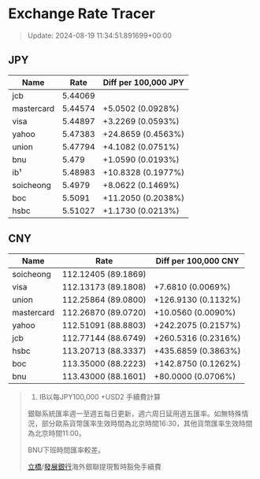 # Exchange Rate Tracer

> Update: 2024-08-19 11:34:51.891699+00:00

## JPY

| Name       |    Rate | Diff per 100,000 JPY   |
|------------|---------|------------------------|
| jcb        | 5.44069 |                        |
| mastercard | 5.44574 | +5.0502 (0.0928%)      |
| visa       | 5.44897 | +3.2269 (0.0593%)      |
| yahoo      | 5.47383 | +24.8659 (0.4563%)     |
| union      | 5.47794 | +4.1082 (0.0751%)      |
| bnu        | 5.479   | +1.0590 (0.0193%)      |
| ib¹        | 5.48983 | +10.8328 (0.1977%)     |
| soicheong  | 5.4979  | +8.0622 (0.1469%)      |
| boc        | 5.5091  | +11.2050 (0.2038%)     |
| hsbc       | 5.51027 | +1.1730 (0.0213%)      |

## CNY

| Name       | Rate                | Diff per 100,000 CNY   |
|------------|---------------------|------------------------|
| soicheong  | 112.12405	(89.1869) |                        |
| visa       | 112.13173	(89.1808) | +7.6810 (0.0069%)      |
| union      | 112.25864	(89.0800) | +126.9130 (0.1132%)    |
| mastercard | 112.26870	(89.0720) | +10.0560 (0.0090%)     |
| yahoo      | 112.51091	(88.8803) | +242.2075 (0.2157%)    |
| jcb        | 112.77144	(88.6749) | +260.5316 (0.2316%)    |
| hsbc       | 113.20713	(88.3337) | +435.6859 (0.3863%)    |
| boc        | 113.35000	(88.2223) | +142.8750 (0.1262%)    |
| bnu        | 113.43000	(88.1601) | +80.0000 (0.0706%)     |


> 1. IB以每JPY100,000 +USD2 手續費計算
>
> 銀聯系統匯率週一至週五每日更新，週六周日延用週五匯率。如無特殊情況，部分歐系貨幣匯率生效時間為北京時間16:30，其他貨幣匯率生效時間為北京時間11:00。
>
> BNU下班時間匯率較差。
>
> [立橋](https://www.wlbank.com.mo/uploads/ueditor/file/20181211/1544536513900230.pdf)/[發展銀行](https://www.mdb.com.mo/Service_Charges_20230728.pdf)海外銀聯提現暫時豁免手續費

